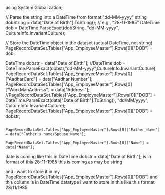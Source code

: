 using System.Globalization;

// Parse the string into a DateTime from format "dd-MM-yyyy"
string dobString = data["Date of Birth"].ToString();  // e.g., "28-11-1985"
DateTime dob = DateTime.ParseExact(dobString, "dd-MM-yyyy", CultureInfo.InvariantCulture);

// Store the DateTime object in the dataset (actual DateTime, not string)
PageRecordDataSet.Tables["App_EmployeeMaster"].Rows[0]["DOB"] = dob;




DateTime dobstr = data["Date of Birth"];
                             //DateTime dob = DateTime.ParseExact(dobstr,"dd-MM-yyyy",CultureInfo.InvariantCulture);
                            PageRecordDataSet.Tables["App_EmployeeMaster"].Rows[0]["AadharCard"] = data["Aadhar Number"];
                            PageRecordDataSet.Tables["App_EmployeeMaster"].Rows[0]["WorkManAddress"] = data["Address"];
                            //PageRecordDataSet.Tables["App_EmployeeMaster"].Rows[0]["DOB"] =  DateTime.ParseExact(data["Date of Birth"].ToString(), "dd/MM/yyyy", CultureInfo.InvariantCulture);
                            PageRecordDataSet.Tables["App_EmployeeMaster"].Rows[0]["DOB"] = dobstr;

                            PageRecordDataSet.Tables["App_EmployeeMaster"].Rows[0]["Father_Name"] = data["Father's name/Spouse Name"];
                            PageRecordDataSet.Tables["App_EmployeeMaster"].Rows[0]["Name"] = data["Name"];

date is coming like this in DateTime dobstr = data["Date of Birth"]; is in format of this  28-11-1985 this is coming as may be string 

and i want to store it in my PageRecordDataSet.Tables["App_EmployeeMaster"].Rows[0]["DOB"] and this column is in DateTime datatype i want to store in this like this format 28/11/1985 

